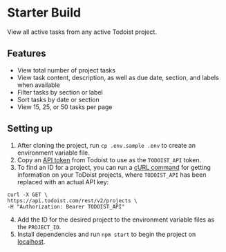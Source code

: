# Starter Build

View all active tasks from any active Todoist project.

## Features

- View total number of project tasks
- View task content, description, as well as due date, section, and labels when available
- Filter tasks by section or label
- Sort tasks by date or section
- View 15, 25, or 50 tasks per page

## Setting up

1. After cloning the project, run `cp .env.sample .env` to create an environment variable file.
2. Copy an [API token](https://developer.todoist.com/rest/v2/?shell#authorization) from Todoist to use as the `TODOIST_API` token.
3. To find an ID for a project, you can run a [cURL command](https://developer.todoist.com/rest/v2/?shell#get-all-projects) for getting information on your ToDoist projects, where `TODOIST_API` has been replaced with an actual API key:

```
curl -X GET \
https://api.todoist.com/rest/v2/projects \
-H "Authorization: Bearer TODOIST_API"
```

4. Add the ID for the desired project to the environment variable files as the `PROJECT_ID`.
5. Install dependencies and run `npm start` to begin the project on [localhost](https://localhost:8080).
